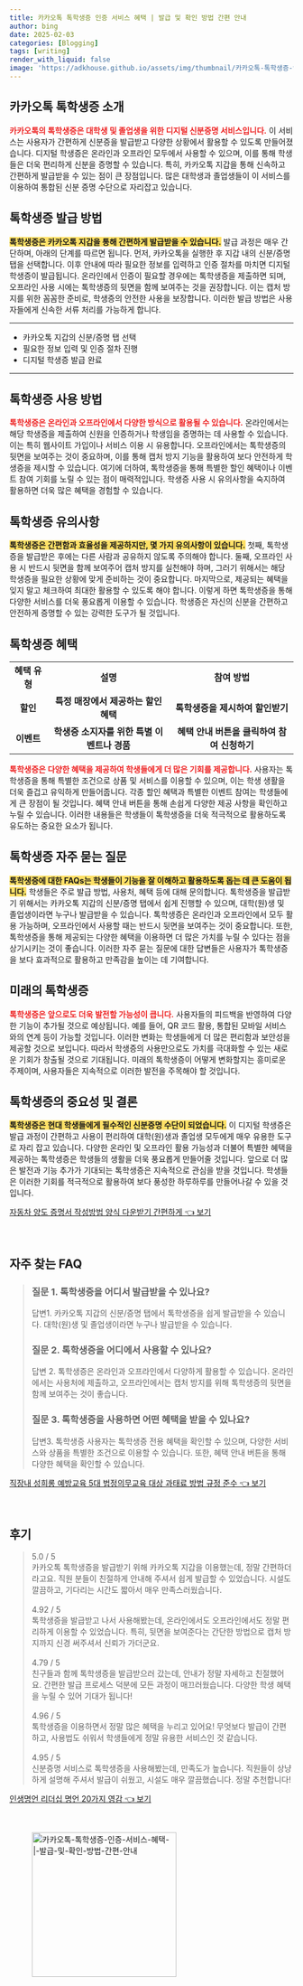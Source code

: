 ```yaml
---
title: 카카오톡 톡학생증 인증 서비스 혜택 | 발급 및 확인 방법 간편 안내
author: bing
date: 2025-02-03
categories: [Blogging]
tags: [writing]
render_with_liquid: false
image: 'https://adkhouse.github.io/assets/img/thumbnail/카카오톡-톡학생증-인증-서비스-혜택-|-발급-및-확인-방법-간편-안내.webp'
---
```



<h2 id='카카오톡_톡학생증_소개'>카카오톡 톡학생증 소개</h2>

<p><b><span style="color: #ee2323;">카카오톡의 톡학생증은 대학생 및 졸업생을 위한 디지털 신분증명 서비스입니다.</span></b> 이 서비스는 사용자가 간편하게 신분증을 발급받고 다양한 상황에서 활용할 수 있도록 만들어졌습니다. 디지털 학생증은 온라인과 오프라인 모두에서 사용할 수 있으며, 이를 통해 학생들은 더욱 편리하게 신분을 증명할 수 있습니다. 특히, 카카오톡 지갑을 통해 신속하고 간편하게 발급받을 수 있는 점이 큰 장점입니다. 많은 대학생과 졸업생들이 이 서비스를 이용하여 통합된 신분 증명 수단으로 자리잡고 있습니다.</p>

<h2 id='톡학생증_발급_방법'>톡학생증 발급 방법</h2>

<p><b><span style="background-color: #ffe066;">톡학생증은 카카오톡 지갑을 통해 간편하게 발급받을 수 있습니다.</span></b> 발급 과정은 매우 간단하며, 아래의 단계를 따르면 됩니다. 먼저, 카카오톡을 실행한 후 지갑 내의 신분/증명 탭을 선택합니다. 이후 안내에 따라 필요한 정보를 입력하고 인증 절차를 마치면 디지털 학생증이 발급됩니다. 온라인에서 인증이 필요할 경우에는 톡학생증을 제출하면 되며, 오프라인 사용 시에는 톡학생증의 뒷면을 함께 보여주는 것을 권장합니다. 이는 캡처 방지를 위한 꼼꼼한 준비로, 학생증의 안전한 사용을 보장합니다. 이러한 발급 방법은 사용자들에게 신속한 서류 처리를 가능하게 합니다.</p>

<hr />

<ul>
    <li>카카오톡 지갑의 신분/증명 탭 선택</li>
    <li>필요한 정보 입력 및 인증 절차 진행</li>
    <li>디지털 학생증 발급 완료</li>
</ul>

<hr />

<h2 id='톡학생증_사용_방법'>톡학생증 사용 방법</h2>

<p><b><span style="color: #ee2323;">톡학생증은 온라인과 오프라인에서 다양한 방식으로 활용될 수 있습니다.</span></b> 온라인에서는 해당 학생증을 제출하여 신원을 인증하거나 학생임을 증명하는 데 사용할 수 있습니다. 이는 특히 웹사이트 가입이나 서비스 이용 시 유용합니다. 오프라인에서는 톡학생증의 뒷면을 보여주는 것이 중요하며, 이를 통해 캡처 방지 기능을 활용하여 보다 안전하게 학생증을 제시할 수 있습니다. 여기에 더하여, 톡학생증을 통해 특별한 할인 혜택이나 이벤트 참여 기회를 노릴 수 있는 점이 매력적입니다. 학생증 사용 시 유의사항을 숙지하여 활용하면 더욱 많은 혜택을 경험할 수 있습니다.</p>

<h2 id='톡학생증_유의사항'>톡학생증 유의사항</h2>

<p><b><span style="background-color: #ffe066;">톡학생증은 간편함과 효율성을 제공하지만, 몇 가지 유의사항이 있습니다.</span></b> 첫째, 톡학생증을 발급받은 후에는 다른 사람과 공유하지 않도록 주의해야 합니다. 둘째, 오프라인 사용 시 반드시 뒷면을 함께 보여주어 캡처 방지를 실천해야 하며, 그러기 위해서는 해당 학생증을 필요한 상황에 맞게 준비하는 것이 중요합니다. 마지막으로, 제공되는 혜택을 잊지 말고 체크하여 최대한 활용할 수 있도록 해야 합니다. 이렇게 하면 톡학생증을 통해 다양한 서비스를 더욱 풍요롭게 이용할 수 있습니다. 학생증은 자신의 신분을 간편하고 안전하게 증명할 수 있는 강력한 도구가 될 것입니다.</p>

<h2 id='톡학생증_혜택'>톡학생증 혜택</h2>

<table>
    <tr>
        <td style="text-align: center; height: 17px;"><b>혜택 유형</b></td>
        <td style="text-align: center; height: 17px;"><b>설명</b></td>
        <td style="text-align: center; height: 17px;"><b>참여 방법</b></td>
    </tr>
    <tr>
        <td style="text-align: center; height: 17px;"><b>할인</b></td>
        <td style="text-align: center; height: 17px;"><b>특정 매장에서 제공하는 할인 혜택</b></td>
        <td style="text-align: center; height: 17px;"><b>톡학생증을 제시하여 할인받기</b></td>
    </tr>
    <tr>
        <td style="text-align: center; height: 17px;"><b>이벤트</b></td>
        <td style="text-align: center; height: 17px;"><b>학생증 소지자를 위한 특별 이벤트나 경품</b></td>
        <td style="text-align: center; height: 17px;"><b>혜택 안내 버튼을 클릭하여 참여 신청하기</b></td>
    </tr>
</table>

<p><b><span style="color: #ee2323;">톡학생증은 다양한 혜택을 제공하여 학생들에게 더 많은 기회를 제공합니다.</span></b> 사용자는 톡학생증을 통해 특별한 조건으로 상품 및 서비스를 이용할 수 있으며, 이는 학생 생활을 더욱 즐겁고 유익하게 만들어줍니다. 각종 할인 혜택과 특별한 이벤트 참여는 학생들에게 큰 장점이 될 것입니다. 혜택 안내 버튼을 통해 손쉽게 다양한 제공 사항을 확인하고 누릴 수 있습니다. 이러한 내용들은 학생들이 톡학생증을 더욱 적극적으로 활용하도록 유도하는 중요한 요소가 됩니다.</p>

<h2 id='자주_묻는_질문'>톡학생증 자주 묻는 질문</h2>

<p><b><span style="background-color: #ffe066;">톡학생증에 대한 FAQs는 학생들이 기능을 잘 이해하고 활용하도록 돕는 데 큰 도움이 됩니다.</span></b> 학생들은 주로 발급 방법, 사용처, 혜택 등에 대해 문의합니다. 톡학생증을 발급받기 위해서는 카카오톡 지갑의 신분/증명 탭에서 쉽게 진행할 수 있으며, 대학(원)생 및 졸업생이라면 누구나 발급받을 수 있습니다. 톡학생증은 온라인과 오프라인에서 모두 활용 가능하며, 오프라인에서 사용할 때는 반드시 뒷면을 보여주는 것이 중요합니다. 또한, 톡학생증을 통해 제공되는 다양한 혜택을 이용하면 더 많은 가치를 누릴 수 있다는 점을 상기시키는 것이 좋습니다. 이러한 자주 묻는 질문에 대한 답변들은 사용자가 톡학생증을 보다 효과적으로 활용하고 만족감을 높이는 데 기여합니다.</p>

<h2 id='미래의_톡학생증'>미래의 톡학생증</h2>

<p><b><span style="color: #ee2323;">톡학생증은 앞으로도 더욱 발전할 가능성이 큽니다.</span></b> 사용자들의 피드백을 반영하여 다양한 기능이 추가될 것으로 예상됩니다. 예를 들어, QR 코드 활용, 통합된 모바일 서비스와의 연계 등이 가능할 것입니다. 이러한 변화는 학생들에게 더 많은 편리함과 보안성을 제공할 것으로 보입니다. 따라서 학생증의 사용만으로도 가치를 극대화할 수 있는 새로운 기회가 창출될 것으로 기대됩니다. 미래의 톡학생증이 어떻게 변화할지는 흥미로운 주제이며, 사용자들은 지속적으로 이러한 발전을 주목해야 할 것입니다.</p>

<h2 id='결론'>톡학생증의 중요성 및 결론</h2>

<p><b><span style="background-color: #ffe066;">톡학생증은 현대 학생들에게 필수적인 신분증명 수단이 되었습니다.</span></b> 이 디지털 학생증은 발급 과정이 간편하고 사용이 편리하여 대학(원)생과 졸업생 모두에게 매우 유용한 도구로 자리 잡고 있습니다. 다양한 온라인 및 오프라인 활용 가능성과 더불어 특별한 혜택을 제공하는 톡학생증은 학생들의 생활을 더욱 풍요롭게 만들어줄 것입니다. 앞으로 더 많은 발전과 기능 추가가 기대되는 톡학생증은 지속적으로 관심을 받을 것입니다. 학생들은 이러한 기회를 적극적으로 활용하여 보다 풍성한 하루하루를 만들어나갈 수 있을 것입니다.</p>


<p><a class="click-button" title="자동차 양도 증명서 작성방법 양식 다운받기 간편하게" href="https://adkhouse.github.io/posts/%EC%9E%90%EB%8F%99%EC%B0%A8-%EC%96%91%EB%8F%84-%EC%A6%9D%EB%AA%85%EC%84%9C-%EC%9E%91%EC%84%B1%EB%B0%A9%EB%B2%95-%EC%96%91%EC%8B%9D-%EB%8B%A4%EC%9A%B4%EB%B0%9B%EA%B8%B0-%EA%B0%84%ED%8E%B8%ED%95%98%EA%B2%8C/" rel="dofollow">자동차 양도 증명서 작성방법 양식 다운받기 간편하게 👈 보기</a></p><br>
<h2 id='자주_찾는_FAQ'>자주 찾는 FAQ</h2>
<div itemscope="" itemtype="https://schema.org/FAQPage"> 
<blockquote> 
<div itemscope="" itemprop="mainEntity" itemtype="https://schema.org/Question"> 
<h3 itemprop="name">질문 1. 톡학생증을 어디서 발급받을 수 있나요?</h3> 
<div itemscope="" itemprop="acceptedAnswer" itemtype="https://schema.org/Answer"> 
<span itemprop="text"> 
<p>답변1. 카카오톡 지갑의 신분/증명 탭에서 톡학생증을 쉽게 발급받을 수 있습니다. 대학(원)생 및 졸업생이라면 누구나 발급받을 수 있습니다.</p> 
</span> 
</div> 
</div> 
<div itemscope="" itemprop="mainEntity" itemtype="https://schema.org/Question"> 
<h3 itemprop="name">질문 2. 톡학생증을 어디에서 사용할 수 있나요?</h3> 
<div itemscope="" itemprop="acceptedAnswer" itemtype="https://schema.org/Answer"> 
<span itemprop="text"> 
<p>답변 2. 톡학생증은 온라인과 오프라인에서 다양하게 활용할 수 있습니다. 온라인에서는 사용처에 제출하고, 오프라인에서는 캡처 방지를 위해 톡학생증의 뒷면을 함께 보여주는 것이 좋습니다.</p> 
</span> 
</div> 
</div> 
<div itemscope="" itemprop="mainEntity" itemtype="https://schema.org/Question"> 
<h3 itemprop="name">질문 3. 톡학생증을 사용하면 어떤 혜택을 받을 수 있나요?</h3> 
<div itemscope="" itemprop="acceptedAnswer" itemtype="https://schema.org/Answer"> 
<span itemprop="text"> 
<p>답변3. 톡학생증 사용자는 톡학생증 전용 혜택을 확인할 수 있으며, 다양한 서비스와 상품을 특별한 조건으로 이용할 수 있습니다. 또한, 혜택 안내 버튼을 통해 다양한 혜택을 확인할 수 있습니다.</p> 
</span> 
</div> 
</div> 
</blockquote> 
</div>
<p><a class="click-button" title="직장내 성희롱 예방교육 5대 법정의무교육 대상 과태료 방법 규정 준수" href="https://adkhouse.github.io/posts/%EC%A7%81%EC%9E%A5%EB%82%B4-%EC%84%B1%ED%9D%AC%EB%A1%B1-%EC%98%88%EB%B0%A9%EA%B5%90%EC%9C%A1-5%EB%8C%80-%EB%B2%95%EC%A0%95%EC%9D%98%EB%AC%B4%EA%B5%90%EC%9C%A1-%EB%8C%80%EC%83%81-%EA%B3%BC%ED%83%9C%EB%A3%8C-%EB%B0%A9%EB%B2%95-%EA%B7%9C%EC%A0%95-%EC%A4%80%EC%88%98/" rel="dofollow">직장내 성희롱 예방교육 5대 법정의무교육 대상 과태료 방법 규정 준수 👈 보기</a></p><br>
<h2 id='후기'>후기</h2>
<div itemscope itemtype="https://schema.org/Product">
  <blockquote>
  <div itemprop="review" itemscope itemtype="https://schema.org/Review">
      <div itemprop="reviewRating" itemscope itemtype="https://schema.org/Rating"> <span itemprop="ratingValue">5.0</span> / <span itemprop="bestRating">5</span> </div>
      <span itemprop="reviewBody">카카오톡 톡학생증을 발급받기 위해 카카오톡 지갑을 이용했는데, 정말 간편하더라고요. 직원 분들이 친절하게 안내해 주셔서 쉽게 발급할 수 있었습니다. 시설도 깔끔하고, 기다리는 시간도 짧아서 매우 만족스러웠습니다.</span>
  </div>
  <br>
  <div itemprop="review" itemscope itemtype="https://schema.org/Review">
      <div itemprop="reviewRating" itemscope itemtype="https://schema.org/Rating"> <span itemprop="ratingValue">4.92</span> / <span itemprop="bestRating">5</span> </div>
      <span itemprop="reviewBody">톡학생증을 발급받고 나서 사용해봤는데, 온라인에서도 오프라인에서도 정말 편리하게 이용할 수 있었습니다. 특히, 뒷면을 보여준다는 간단한 방법으로 캡처 방지까지 신경 써주셔서 신뢰가 가더군요.</span>
  </div>
  <br>
  <div itemprop="review" itemscope itemtype="https://schema.org/Review">
      <div itemprop="reviewRating" itemscope itemtype="https://schema.org/Rating"> <span itemprop="ratingValue">4.79</span> / <span itemprop="bestRating">5</span> </div>
      <span itemprop="reviewBody">친구들과 함께 톡학생증을 발급받으러 갔는데, 안내가 정말 자세하고 친절했어요. 간편한 발급 프로세스 덕분에 모든 과정이 매끄러웠습니다. 다양한 학생 혜택을 누릴 수 있어 기대가 됩니다!</span>
  </div>
  <br>
  <div itemprop="review" itemscope itemtype="https://schema.org/Review">
      <div itemprop="reviewRating" itemscope itemtype="https://schema.org/Rating"> <span itemprop="ratingValue">4.96</span> / <span itemprop="bestRating">5</span> </div>
      <span itemprop="reviewBody">톡학생증을 이용하면서 정말 많은 혜택을 누리고 있어요! 무엇보다 발급이 간편하고, 사용법도 쉬워서 학생들에게 정말 유용한 서비스인 것 같습니다.</span>
  </div>
  <br>
  <div itemprop="review" itemscope itemtype="https://schema.org/Review">
      <div itemprop="reviewRating" itemscope itemtype="https://schema.org/Rating"> <span itemprop="ratingValue">4.95</span> / <span itemprop="bestRating">5</span> </div>
      <span itemprop="reviewBody">신분증명 서비스로 톡학생증을 사용해봤는데, 만족도가 높습니다. 직원들이 상냥하게 설명해 주셔서 발급이 쉬웠고, 시설도 매우 깔끔했습니다. 정말 추천합니다!</span>
  </div>
  </blockquote>
</div>
<p><a class="click-button" title="인생명언 리더십 명언 20가지 영감" href="https://adkhouse.github.io/posts/%EC%9D%B8%EC%83%9D%EB%AA%85%EC%96%B8-%EB%A6%AC%EB%8D%94%EC%8B%AD-%EB%AA%85%EC%96%B8-20%EA%B0%80%EC%A7%80-%EC%98%81%EA%B0%90/" rel="dofollow">인생명언 리더십 명언 20가지 영감 👈 보기</a></p><br>
<figure class="image"><img src="https://adkhouse.github.io/assets/img/thumbnail/카카오톡-톡학생증-인증-서비스-혜택-|-발급-및-확인-방법-간편-안내.webp" alt="카카오톡-톡학생증-인증-서비스-혜택-|-발급-및-확인-방법-간편-안내" width="256" height="256"></figure>